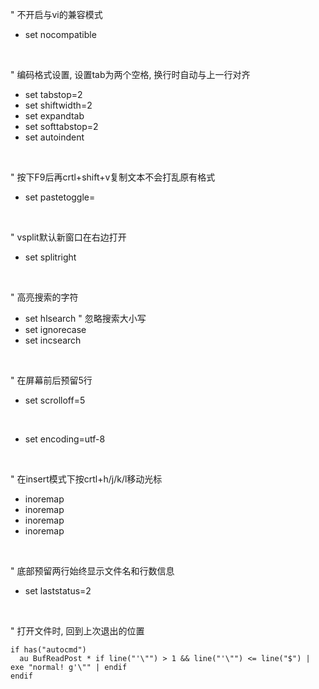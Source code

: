 " 不开启与vi的兼容模式
- set nocompatible
<br>

" 编码格式设置, 设置tab为两个空格, 换行时自动与上一行对齐
- set tabstop=2
- set shiftwidth=2
- set expandtab
- set softtabstop=2
- set autoindent
<br>

" 按下F9后再crtl+shift+v复制文本不会打乱原有格式
- set pastetoggle=<F9>
<br>

" vsplit默认新窗口在右边打开
* set splitright
<br>

" 高亮搜索的字符
* set hlsearch
" 忽略搜索大小写
* set ignorecase
* set incsearch
<br>

" 在屏幕前后预留5行
* set scrolloff=5
<br>

* set encoding=utf-8
<br>

" 在insert模式下按crtl+h/j/k/l移动光标
* inoremap <c-h> <left>
* inoremap <c-j> <down>
* inoremap <c-k> <up>
* inoremap <c-l> <right>
<br>

" 底部预留两行始终显示文件名和行数信息
* set laststatus=2
<br>

" 打开文件时, 回到上次退出的位置
```shell
if has("autocmd")
  au BufReadPost * if line("'\"") > 1 && line("'\"") <= line("$") | exe "normal! g'\"" | endif
endif
```
<br>